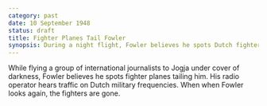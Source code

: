 ```yaml
---
category: past
date: 10 September 1948
status: draft
title: Fighter Planes Tail Fowler
synopsis: During a night flight, Fowler believes he spots Dutch fighters flanking him. 
---
```



While flying a group of international journalists
to Jogja under cover of darkness, Fowler believes he spots fighter
planes tailing him. His radio operator hears traffic on Dutch military
frequencies. When when Fowler looks again, the fighters are gone.
